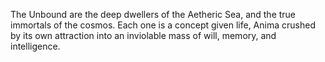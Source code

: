 The Unbound are the deep dwellers of the Aetheric Sea, and the true immortals of the cosmos. Each one is a concept given life, Anima crushed by its own attraction into an inviolable mass of will, memory, and intelligence.